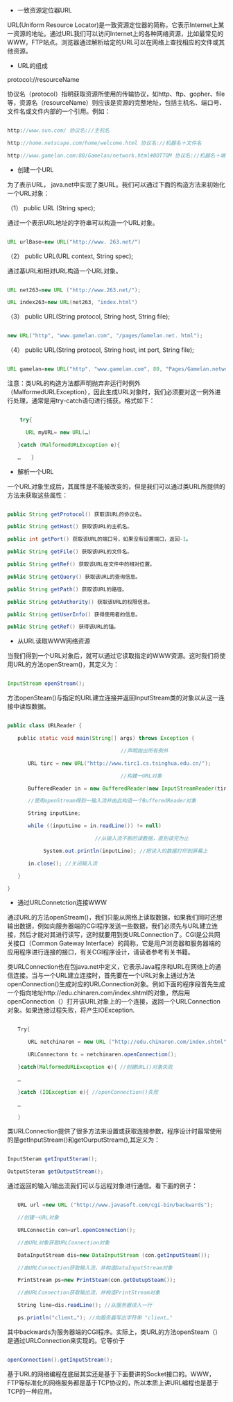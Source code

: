 * 一致资源定位器URL
URL(Uniform Resource Locator)是一致资源定位器的简称，它表示Internet上某一资源的地址。通过URL我们可以访问Internet上的各种网络资源，比如最常见的WWW，FTP站点。浏览器通过解析给定的URL可以在网络上查找相应的文件或其他资源。
* URL的组成
protocol://resourceName
协议名（protocol）指明获取资源所使用的传输协议，如http、ftp、gopher、file等，资源名（resourceName）则应该是资源的完整地址，包括主机名、端口号、文件名或文件内部的一个引用。例如：
```java  
http://www.sun.com/ 协议名://主机名
http://home.netscape.com/home/welcome.html 协议名://机器名＋文件名
http://www.gamelan.com:80/Gamelan/network.html#BOTTOM 协议名://机器名＋端口号＋文件名＋内部引用。
```
* 创建一个URL
为了表示URL， java.net中实现了类URL。我们可以通过下面的构造方法来初始化一个URL对象：
（1） public URL (String spec);
通过一个表示URL地址的字符串可以构造一个URL对象。
```java  
URL urlBase=new URL("http://www. 263.net/") 
```
（2） public URL(URL context, String spec);
通过基URL和相对URL构造一个URL对象。
```java  
URL net263=new URL ("http://www.263.net/");
URL index263=new URL(net263, "index.html")
```
（3） public URL(String protocol, String host, String file);
```java  
new URL("http", "www.gamelan.com", "/pages/Gamelan.net. html");
```
（4） public URL(String protocol, String host, int port, String file);
```java  
URL gamelan=new URL("http", "www.gamelan.com", 80, "Pages/Gamelan.network.html");
```
注意：类URL的构造方法都声明抛弃非运行时例外（MalformedURLException），因此生成URL对象时，我们必须要对这一例外进行处理，通常是用try-catch语句进行捕获。格式如下：
```java  
	try{
　　　	URL myURL= new URL(…)
　　}catch (MalformedURLException e){
　　…　　}
```
* 解析一个URL
一个URL对象生成后，其属性是不能被改变的，但是我们可以通过类URL所提供的方法来获取这些属性：
```java  
public String getProtocol() 获取该URL的协议名。
public String getHost() 获取该URL的主机名。
public int getPort() 获取该URL的端口号，如果没有设置端口，返回-1。
public String getFile() 获取该URL的文件名。
public String getRef() 获取该URL在文件中的相对位置。
public String getQuery() 获取该URL的查询信息。
public String getPath() 获取该URL的路径。
public String getAuthority() 获取该URL的权限信息。
public String getUserInfo() 获得使用者的信息。
public String getRef() 获得该URL的锚。
```
* 从URL读取WWW网络资源
当我们得到一个URL对象后，就可以通过它读取指定的WWW资源。这时我们将使用URL的方法openStream()，其定义为：
```java  
InputStream openStream();
```
方法openSteam()与指定的URL建立连接并返回InputStream类的对象以从这一连接中读取数据。
```java  
public class URLReader {
　　public static void main(String[] args) throws Exception { 
　　　　　　　　　　　　　　　　　　　　　　//声明抛出所有例外
　　　　URL tirc = new URL("http://www.tirc1.cs.tsinghua.edu.cn/"); 
　　　　　　　　　　　　　　　　　　　　　　//构建一URL对象
　　　　BufferedReader in = new BufferedReader(new InputStreamReader(tirc.openStream()));
　　　　//使用openStream得到一输入流并由此构造一个BufferedReader对象
　　　　String inputLine;
　　　　while ((inputLine = in.readLine()) != null) 
　　　　　　　　　　　　　　　　　//从输入流不断的读数据，直到读完为止
　　　　　　　System.out.println(inputLine); //把读入的数据打印到屏幕上
　　　　in.close(); //关闭输入流
　　}
}
```
* 通过URLConnetction连接WWW
通过URL的方法openStream()，我们只能从网络上读取数据，如果我们同时还想输出数据，例如向服务器端的CGI程序发送一些数据，我们必须先与URL建立连接，然后才能对其进行读写，这时就要用到类URLConnection了。CGI是公共网关接口（Common Gateway Interface）的简称，它是用户浏览器和服务器端的应用程序进行连接的接口，有关CGI程序设计，请读者参考有关书籍。
类URLConnection也在包java.net中定义，它表示Java程序和URL在网络上的通信连接。当与一个URL建立连接时，首先要在一个URL对象上通过方法openConnection()生成对应的URLConnection对象。例如下面的程序段首先生成一个指向地址http://edu.chinaren.com/index.shtml的对象，然后用openConnection（）打开该URL对象上的一个连接，返回一个URLConnection对象。如果连接过程失败，将产生IOException.
```java  
　　Try{
　　　　URL netchinaren = new URL ("http://edu.chinaren.com/index.shtml");
　　　　URLConnectonn tc = netchinaren.openConnection();
　　}catch(MalformedURLException e){ //创建URL()对象失败
　　…
　　}catch (IOException e){ //openConnection()失败
　　…
　　}
```
类URLConnection提供了很多方法来设置或获取连接参数，程序设计时最常使用的是getInputStream()和getOurputStream(),其定义为：
```java  
InputSteram getInputSteram();
OutputSteram getOutputStream();
```
通过返回的输入/输出流我们可以与远程对象进行通信。看下面的例子：
```java  
　　URL url =new URL ("http://www.javasoft.com/cgi-bin/backwards"); 
　　//创建一URL对象
　　URLConnectin con=url.openConnection(); 
　　//由URL对象获取URLConnection对象
　　DataInputStream dis=new DataInputStream (con.getInputSteam()); 
　　//由URLConnection获取输入流，并构造DataInputStream对象
　　PrintStream ps=new PrintSteam(con.getOutupSteam());
　　//由URLConnection获取输出流，并构造PrintStream对象
　　String line=dis.readLine(); //从服务器读入一行
　　ps.println("client…"); //向服务器写出字符串 "client…"
```
其中backwards为服务器端的CGI程序。实际上，类URL的方法openSteam（）是通过URLConnection来实现的。它等价于
```java  
openConnection().getInputStream();
```
基于URL的网络编程在底层其实还是基于下面要讲的Socket接口的。WWW，FTP等标准化的网络服务都是基于TCP协议的，所以本质上讲URL编程也是基于TCP的一种应用。